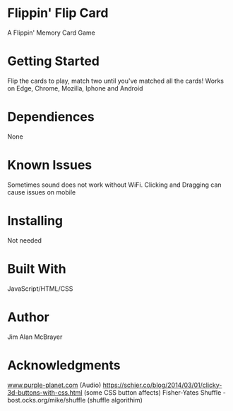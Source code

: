 # Flippin' Flip Card
A Flippin' Memory Card Game
# Getting Started 
Flip the cards to play, match two until you've matched all the cards!
Works on Edge, Chrome, Mozilla, Iphone and Android
# Dependiences 
None 
# Known Issues
Sometimes sound does not work without WiFi. 
Clicking and Dragging can cause issues on mobile
# Installing
Not needed
# Built With
JavaScript/HTML/CSS 
# Author
Jim Alan McBrayer
# Acknowledgments
www.purple-planet.com (Audio)
https://schier.co/blog/2014/03/01/clicky-3d-buttons-with-css.html (some CSS button affects)
Fisher-Yates Shuffle - bost.ocks.org/mike/shuffle (shuffle algorithim)
